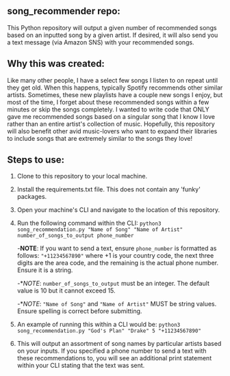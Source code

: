 ## song_recommender repo:
This Python repository will output a given number of recommended songs based on an inputted song by a given artist. 
If desired, it will also send you a text message (via Amazon SNS) with your recommended songs.

## Why this was created:
Like many other people, I have a select few songs I listen to on repeat until they get old. When this happens, typically Spotify recommends other similar artists. Sometimes, these new playlists have a couple new songs I enjoy, but most of the time, I forget about these recommended songs within a few minutes or skip the songs completely. I wanted to write code that ONLY gave me recommended songs based on a singular song that I know I love rather than an entire artist's collection of music. Hopefully, this repository will also benefit other avid music-lovers who want to expand their libraries to include songs that are extremely similar to the songs they love!

## Steps to use:
1. Clone to this repository to your local machine.
2. Install the requirements.txt file. This does not contain any 'funky' packages.
3. Open your machine's CLI and navigate to the location of this repository.
4. Run the following command within the CLI:
`python3 song_recommendation.py "Name of Song" "Name of Artist" number_of_songs_to_output phone_number`

    -**NOTE**: If you want to send a text, ensure `phone_number` is formatted as follows:
      `"+11234567890"` where +1 is your country code, the next three digits are the area code, and the remaining is the actual phone number. Ensure it is a string.

    -**NOTE*: `number_of_songs_to_output` must be an integer. The default value is 10 but it cannot exceed 15.
  
    -**NOTE*: `"Name of Song"` and `"Name of Artist"` MUST be string values. Ensure spelling is correct before submitting.
  
5. An example of running this within a CLI would be:
`python3 song_recommendation.py "God's Plan" "Drake" 5 "+11234567890"`
6. This will output an assortment of song names by particular artists based on your inputs. If you specified a phone number to send a text with these recommendations to, you will see an additional print statement within your CLI stating that the text was sent.

